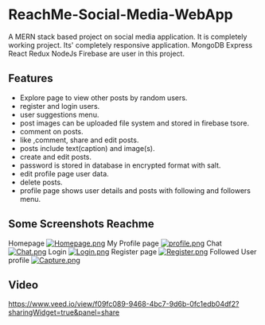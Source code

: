 # ReachMe-Social-Media-WebApp 

A MERN stack based project on social media application. It is completely working project. Its' completely responsive application. MongoDB Express React Redux NodeJs Firebase are user in this project.


## Features

- Explore page to view other posts by random users.
- register and login users.
- user suggestions menu.
- post images can be uploaded file system and stored in firebase tsore.
- comment on posts.
- like ,comment, share and edit posts.
- posts include text(caption) and image(s).
- create and edit posts.
- password is stored in database in encrypted format with salt.
- edit profile page user data.
- delete posts.
- profile page shows user details and posts with following and followers menu.


## Some Screenshots Reachme

Homepage
[![Homepage.png](https://i.postimg.cc/pTVDyzG8/Homepage.png)](https://postimg.cc/XZhZzG07)
My Profile page
[![profile.png](https://i.postimg.cc/MZFyKcyM/profile.png)](https://postimg.cc/fkY38RqD)
Chat
[![Chat.png](https://i.postimg.cc/JzbJqPSZ/Chat.png)](https://postimg.cc/HrkVW4Yk)
Login
[![Login.png](https://i.postimg.cc/sg9QS1ZJ/Login.png)](https://postimg.cc/PCJ5nXyL)
Register page
[![Register.png](https://i.postimg.cc/q71NbYwh/Register.png)](https://postimg.cc/mcFZhm0B)
Followed User profile
[![Capture.png](https://i.postimg.cc/dVK4RW5c/Capture.png)](https://postimg.cc/svwYsJFT)

## Video
https://www.veed.io/view/f09fc089-9468-4bc7-9d6b-0fc1edb04df2?sharingWidget=true&panel=share
